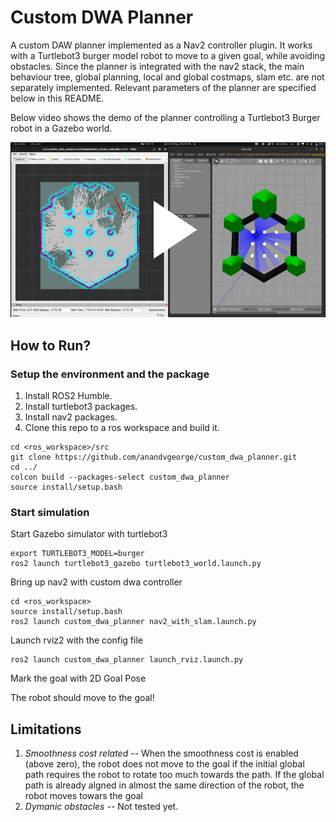 # Custom DWA Planner
A custom DAW planner implemented as a Nav2 controller plugin. It works with a Turtlebot3 burger model robot to move to a given goal, while avoiding obstacles. Since the planner is integrated with the nav2 stack, the main behaviour tree, global planning, local and global costmaps, slam etc. are not separately implemented. Relevant parameters of the planner are specified below in this README. 

Below video shows the demo of the planner controlling a Turtlebot3 Burger robot in a Gazebo world. 

[![Watch the video](assets/thumbnail.png)](assets/plan.mp4)

## How to Run?

### Setup the environment and the package
1. Install ROS2 Humble.
2. Install turtlebot3 packages.
3. Install nav2 packages.
4. Clone this repo to a ros workspace and build it. <br/>
```
cd <ros_workspace>/src
git clone https://github.com/anandvgeorge/custom_dwa_planner.git
cd ../
colcon build --packages-select custom_dwa_planner
source install/setup.bash
```
### Start simulation
Start Gazebo simulator with turtlebot3 
```
export TURTLEBOT3_MODEL=burger
ros2 launch turtlebot3_gazebo turtlebot3_world.launch.py
```

Bring up nav2 with custom dwa controller
```
cd <ros_workspace>
source install/setup.bash
ros2 launch custom_dwa_planner nav2_with_slam.launch.py 
```

Launch rviz2 with the config file
```
ros2 launch custom_dwa_planner launch_rviz.launch.py
```

Mark the goal with 2D Goal Pose

The robot should move to the goal!

## Limitations
1. *Smoothness cost related* -- When the smoothness cost is enabled (above zero), the robot does not move to the goal if the initial global path requires the robot to rotate too much towards the path. If the global path is already algned in almost the same direction of the robot, the robot moves towars the goal
2. *Dymanic obstacles* -- Not tested yet.
